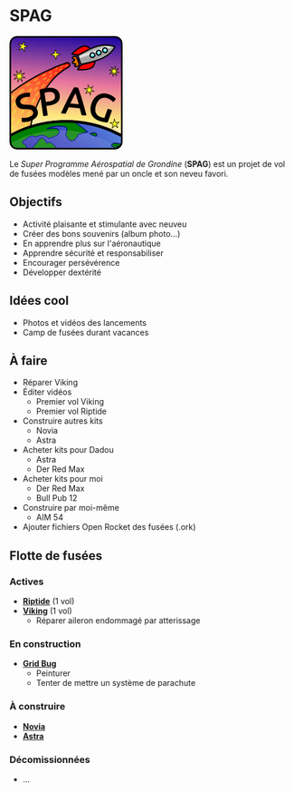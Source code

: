 # SPAG

![Super logo du SPAG!](https://raw.githubusercontent.com/enormandeau/SPAG/master/images/logo_spag/logo_spag_v03_small.png)

Le *Super Programme Aérospatial de Grondine* (**SPAG**) est un projet de vol
de fusées modèles mené par un oncle et son neveu favori.

## Objectifs

- Activité plaisante et stimulante avec neuveu
- Créer des bons souvenirs (album photo...)
- En apprendre plus sur l'aéronautique
- Apprendre sécurité et responsabiliser
- Encourager persévérence
- Développer dextérité

## Idées cool

- Photos et vidéos des lancements
- Camp de fusées durant vacances

## À faire

- Réparer Viking
- Éditer vidéos
  - Premier vol Viking
  - Premier vol Riptide
- Construire autres kits
  - Novia
  - Astra
- Acheter kits pour Dadou
  - Astra
  - Der Red Max
- Acheter kits pour moi
  - Der Red Max
  - Bull Pub 12
- Construire par moi-même
  - AIM 54
- Ajouter fichiers Open Rocket des fusées (.ork)

## Flotte de fusées

### Actives

- [**Riptide**](fusees/riptide.md) (1 vol)
- [**Viking**](fusees/viking.md) (1 vol)
  - Réparer aileron endommagé par atterissage

### En construction

- [**Grid Bug**](fusees/grid_bug.md)
  - Peinturer
  - Tenter de mettre un système de parachute

### À construire

- [**Novia**](fusees/novia.md)
- [**Astra**](fusees/astra.md)

### Décomissionnées

- ...

